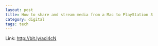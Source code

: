 ```yaml
---
layout: post
title: How to share and stream media from a Mac to PlayStation 3
category: digital
tags: tech
---
```


Link: http://bit.ly/aci4cN
